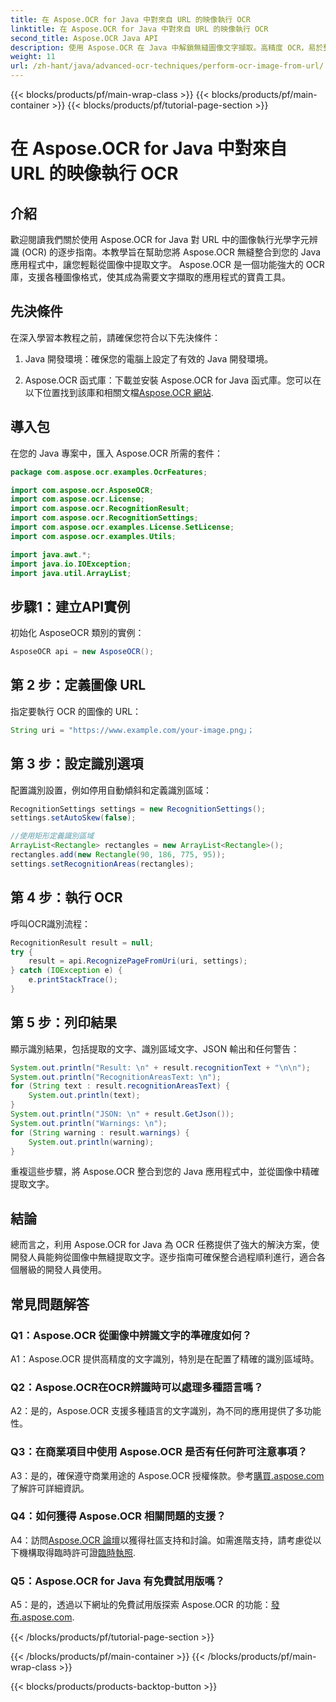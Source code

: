 ```yaml
---
title: 在 Aspose.OCR for Java 中對來自 URL 的映像執行 OCR
linktitle: 在 Aspose.OCR for Java 中對來自 URL 的映像執行 OCR
second_title: Aspose.OCR Java API
description: 使用 Aspose.OCR 在 Java 中解鎖無縫圖像文字擷取。高精度 OCR，易於整合。
weight: 11
url: /zh-hant/java/advanced-ocr-techniques/perform-ocr-image-from-url/
---
```


{{< blocks/products/pf/main-wrap-class >}}
{{< blocks/products/pf/main-container >}}
{{< blocks/products/pf/tutorial-page-section >}}

# 在 Aspose.OCR for Java 中對來自 URL 的映像執行 OCR

## 介紹

歡迎閱讀我們關於使用 Aspose.OCR for Java 對 URL 中的圖像執行光學字元辨識 (OCR) 的逐步指南。本教學旨在幫助您將 Aspose.OCR 無縫整合到您的 Java 應用程式中，讓您輕鬆從圖像中提取文字。 Aspose.OCR 是一個功能強大的 OCR 庫，支援各種圖像格式，使其成為需要文字擷取的應用程式的寶貴工具。

## 先決條件

在深入學習本教程之前，請確保您符合以下先決條件：

1. Java 開發環境：確保您的電腦上設定了有效的 Java 開發環境。

2.  Aspose.OCR 函式庫：下載並安裝 Aspose.OCR for Java 函式庫。您可以在以下位置找到該庫和相關文檔[Aspose.OCR 網站](https://reference.aspose.com/ocr/java/).

## 導入包

在您的 Java 專案中，匯入 Aspose.OCR 所需的套件：

```java
package com.aspose.ocr.examples.OcrFeatures;

import com.aspose.ocr.AsposeOCR;
import com.aspose.ocr.License;
import com.aspose.ocr.RecognitionResult;
import com.aspose.ocr.RecognitionSettings;
import com.aspose.ocr.examples.License.SetLicense;
import com.aspose.ocr.examples.Utils;

import java.awt.*;
import java.io.IOException;
import java.util.ArrayList;
```

## 步驟1：建立API實例

初始化 AsposeOCR 類別的實例：

```java
AsposeOCR api = new AsposeOCR();
```

## 第 2 步：定義圖像 URL

指定要執行 OCR 的圖像的 URL：

```java
String uri = "https://www.example.com/your-image.png」；
```

## 第 3 步：設定識別選項

配置識別設置，例如停用自動傾斜和定義識別區域：

```java
RecognitionSettings settings = new RecognitionSettings();
settings.setAutoSkew(false);

//使用矩形定義識別區域
ArrayList<Rectangle> rectangles = new ArrayList<Rectangle>();
rectangles.add(new Rectangle(90, 186, 775, 95));
settings.setRecognitionAreas(rectangles);
```

## 第 4 步：執行 OCR

呼叫OCR識別流程：

```java
RecognitionResult result = null;
try {
    result = api.RecognizePageFromUri(uri, settings);
} catch (IOException e) {
    e.printStackTrace();
}
```

## 第 5 步：列印結果

顯示識別結果，包括提取的文字、識別區域文字、JSON 輸出和任何警告：

```java
System.out.println("Result: \n" + result.recognitionText + "\n\n");
System.out.println("RecognitionAreasText: \n");
for (String text : result.recognitionAreasText) {
    System.out.println(text);
}
System.out.println("JSON: \n" + result.GetJson());
System.out.println("Warnings: \n");
for (String warning : result.warnings) {
    System.out.println(warning);
}
```

重複這些步驟，將 Aspose.OCR 整合到您的 Java 應用程式中，並從圖像中精確提取文字。

## 結論

總而言之，利用 Aspose.OCR for Java 為 OCR 任務提供了強大的解決方案，使開發人員能夠從圖像中無縫提取文字。逐步指南可確保整合過程順利進行，適合各個層級的開發人員使用。

## 常見問題解答

### Q1：Aspose.OCR 從圖像中辨識文字的準確度如何？

A1：Aspose.OCR 提供高精度的文字識別，特別是在配置了精確的識別區域時。

### Q2：Aspose.OCR在OCR辨識時可以處理多種語言嗎？

A2：是的，Aspose.OCR 支援多種語言的文字識別，為不同的應用提供了多功能性。

### Q3：在商業項目中使用 Aspose.OCR 是否有任何許可注意事項？

A3：是的，確保遵守商業用途的 Aspose.OCR 授權條款。參考[購買.aspose.com](https://purchase.aspose.com/buy)了解許可詳細資訊。

### Q4：如何獲得 Aspose.OCR 相關問題的支援？

 A4：訪問[Aspose.OCR 論壇](https://forum.aspose.com/c/ocr/16)以獲得社區支持和討論。如需進階支持，請考慮從以下機構取得臨時許可證[臨時執照](https://purchase.aspose.com/temporary-license/).

### Q5：Aspose.OCR for Java 有免費試用版嗎？

 A5：是的，透過以下網址的免費試用版探索 Aspose.OCR 的功能：[發布.aspose.com](https://releases.aspose.com/).

{{< /blocks/products/pf/tutorial-page-section >}}

{{< /blocks/products/pf/main-container >}}
{{< /blocks/products/pf/main-wrap-class >}}

{{< blocks/products/products-backtop-button >}}
